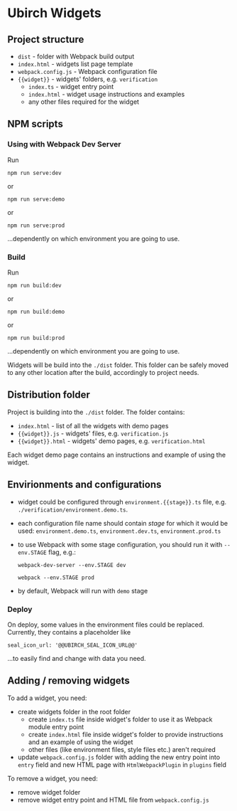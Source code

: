 # Ubirch Widgets

## Project structure

- `dist` - folder with Webpack build output
- `index.html` - widgets list page template
- `webpack.config.js` - Webpack configuration file
- `{{widget}}` - widgets' folders, e.g. `verification`
  - `index.ts` - widget entry point
  - `index.html` - widget usage instructions and examples
  - any other files required for the widget

## NPM scripts

### Using with Webpack Dev Server

Run

```
npm run serve:dev
```

or

```
npm run serve:demo
```

or

```
npm run serve:prod
```
...dependently on which environment you are going to use.

### Build

Run

```
npm run build:dev
```

or

```
npm run build:demo
```

or

```
npm run build:prod
```
...dependently on which environment you are going to use.

Widgets will be build into the `./dist` folder. This folder can be safely moved to any other location after the build, accordingly to project needs.

## Distribution folder

Project is building into the `./dist` folder. The folder contains:

- `index.html` - list of all the widgets with demo pages
- `{{widget}}.js` - widgets' files, e.g. `verification.js`
- `{{widget}}.html` - widgets' demo pages, e.g. `verification.html`

Each widget demo page contains an instructions and example of using the widget.

## Envirionments and configurations

- widget could be configured through `environment.{{stage}}.ts` file, e.g. `./verification/environment.demo.ts`.
- each configuration file name should contain _stage_ for which it would be used: `environment.demo.ts`, `environment.dev.ts`, `environment.prod.ts`
- to use Webpack with some stage configuration, you should run it with `--env.STAGE` flag, e.g.:
    ```
    webpack-dev-server --env.STAGE dev
    ```

    ```
    webpack --env.STAGE prod
    ```
- by default, Webpack will run with `demo` stage

### Deploy

On deploy, some values in the environment files could be replaced. Currently, they contains a placeholder like

```
seal_icon_url: '@@UBIRCH_SEAL_ICON_URL@@'
```

...to easily find and change with data you need.

## Adding / removing widgets

To add a widget, you need:

- create widgets folder in the root folder
  - create `index.ts` file inside widget's folder to use it as Webpack module entry point
  - create `index.html` file inside widget's folder to provide instructions and an example of using the widget
  - other files (like environment files, style files etc.) aren't required
- update `webpack.config.js` folder with adding the new entry point into `entry` field and new HTML page with `HtmlWebpackPlugin` in `plugins` field

To remove a widget, you need:

- remove widget folder
- remove widget entry point and HTML file from `webpack.config.js`
